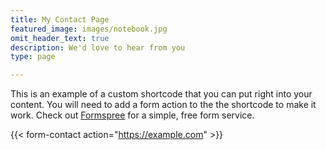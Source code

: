 ```yaml
---
title: My Contact Page
featured_image: images/notebook.jpg
omit_header_text: true
description: We'd love to hear from you
type: page

---
```

This is an example of a custom shortcode that you can put right into your content. You will need to add a form action to the the shortcode to make it work. Check out [Formspree](https://formspree.io/) for a simple, free form service. 

{{< form-contact action="https://example.com"  >}}